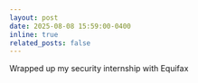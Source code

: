 ```yaml
---
layout: post
date: 2025-08-08 15:59:00-0400
inline: true
related_posts: false
---
```


Wrapped up my security internship with Equifax
